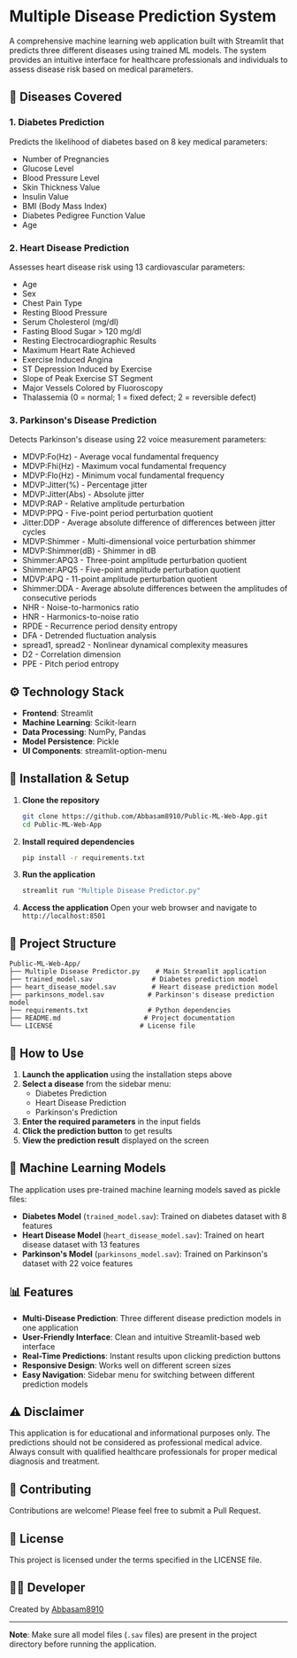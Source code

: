# Multiple Disease Prediction System

A comprehensive machine learning web application built with Streamlit that predicts three different diseases using trained ML models. The system provides an intuitive interface for healthcare professionals and individuals to assess disease risk based on medical parameters.

## 🏥 Diseases Covered

### 1. Diabetes Prediction

Predicts the likelihood of diabetes based on 8 key medical parameters:

- Number of Pregnancies
- Glucose Level
- Blood Pressure Level
- Skin Thickness Value
- Insulin Value
- BMI (Body Mass Index)
- Diabetes Pedigree Function Value
- Age

### 2. Heart Disease Prediction

Assesses heart disease risk using 13 cardiovascular parameters:

- Age
- Sex
- Chest Pain Type
- Resting Blood Pressure
- Serum Cholesterol (mg/dl)
- Fasting Blood Sugar > 120 mg/dl
- Resting Electrocardiographic Results
- Maximum Heart Rate Achieved
- Exercise Induced Angina
- ST Depression Induced by Exercise
- Slope of Peak Exercise ST Segment
- Major Vessels Colored by Fluoroscopy
- Thalassemia (0 = normal; 1 = fixed defect; 2 = reversible defect)

### 3. Parkinson's Disease Prediction

Detects Parkinson's disease using 22 voice measurement parameters:

- MDVP:Fo(Hz) - Average vocal fundamental frequency
- MDVP:Fhi(Hz) - Maximum vocal fundamental frequency
- MDVP:Flo(Hz) - Minimum vocal fundamental frequency
- MDVP:Jitter(%) - Percentage jitter
- MDVP:Jitter(Abs) - Absolute jitter
- MDVP:RAP - Relative amplitude perturbation
- MDVP:PPQ - Five-point period perturbation quotient
- Jitter:DDP - Average absolute difference of differences between jitter cycles
- MDVP:Shimmer - Multi-dimensional voice perturbation shimmer
- MDVP:Shimmer(dB) - Shimmer in dB
- Shimmer:APQ3 - Three-point amplitude perturbation quotient
- Shimmer:APQ5 - Five-point amplitude perturbation quotient
- MDVP:APQ - 11-point amplitude perturbation quotient
- Shimmer:DDA - Average absolute differences between the amplitudes of consecutive periods
- NHR - Noise-to-harmonics ratio
- HNR - Harmonics-to-noise ratio
- RPDE - Recurrence period density entropy
- DFA - Detrended fluctuation analysis
- spread1, spread2 - Nonlinear dynamical complexity measures
- D2 - Correlation dimension
- PPE - Pitch period entropy

## ⚙️ Technology Stack

- **Frontend**: Streamlit
- **Machine Learning**: Scikit-learn
- **Data Processing**: NumPy, Pandas
- **Model Persistence**: Pickle
- **UI Components**: streamlit-option-menu

## 🚀 Installation & Setup

1. **Clone the repository**

   ```bash
   git clone https://github.com/Abbasam8910/Public-ML-Web-App.git
   cd Public-ML-Web-App
   ```

2. **Install required dependencies**

   ```bash
   pip install -r requirements.txt
   ```

3. **Run the application**

   ```bash
   streamlit run "Multiple Disease Predictor.py"
   ```

4. **Access the application**
   Open your web browser and navigate to `http://localhost:8501`

## 📁 Project Structure

```
Public-ML-Web-App/
├── Multiple Disease Predictor.py    # Main Streamlit application
├── trained_model.sav               # Diabetes prediction model
├── heart_disease_model.sav         # Heart disease prediction model
├── parkinsons_model.sav           # Parkinson's disease prediction model
├── requirements.txt               # Python dependencies
├── README.md                     # Project documentation
└── LICENSE                      # License file
```

## 🎯 How to Use

1. **Launch the application** using the installation steps above
2. **Select a disease** from the sidebar menu:
   - Diabetes Prediction
   - Heart Disease Prediction
   - Parkinson's Prediction
3. **Enter the required parameters** in the input fields
4. **Click the prediction button** to get results
5. **View the prediction result** displayed on the screen

## 🧠 Machine Learning Models

The application uses pre-trained machine learning models saved as pickle files:

- **Diabetes Model** (`trained_model.sav`): Trained on diabetes dataset with 8 features
- **Heart Disease Model** (`heart_disease_model.sav`): Trained on heart disease dataset with 13 features
- **Parkinson's Model** (`parkinsons_model.sav`): Trained on Parkinson's dataset with 22 voice features

## 📊 Features

- **Multi-Disease Prediction**: Three different disease prediction models in one application
- **User-Friendly Interface**: Clean and intuitive Streamlit-based web interface
- **Real-Time Predictions**: Instant results upon clicking prediction buttons
- **Responsive Design**: Works well on different screen sizes
- **Easy Navigation**: Sidebar menu for switching between different prediction models

## ⚠️ Disclaimer

This application is for educational and informational purposes only. The predictions should not be considered as professional medical advice. Always consult with qualified healthcare professionals for proper medical diagnosis and treatment.

## 🤝 Contributing

Contributions are welcome! Please feel free to submit a Pull Request.

## 📄 License

This project is licensed under the terms specified in the LICENSE file.

## 👨‍💻 Developer

Created by [Abbasam8910](https://github.com/Abbasam8910)

---

**Note**: Make sure all model files (`.sav` files) are present in the project directory before running the application.

